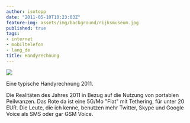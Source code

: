 ```yaml
---
author: isotopp
date: "2011-05-10T10:23:03Z"
feature-img: assets/img/background/rijksmuseum.jpg
published: true
tags:
- internet
- mobiltelefon
- lang_de
title: Handyrechnung
---
```


![](/uploads/handy-kosten.png)

Eine typische Handyrechnung 2011.

Die Realitäten des Jahres 2011 in Bezug auf die Nutzung von portablen
Peilwanzen. Das Rote da ist eine 5G/Mo "Flat" mit Tethering, für unter 20
EUR. Die Leute, die ich kenne, benutzen mehr Twitter, Skype und Google Voice
als SMS oder gar GSM Voice.
